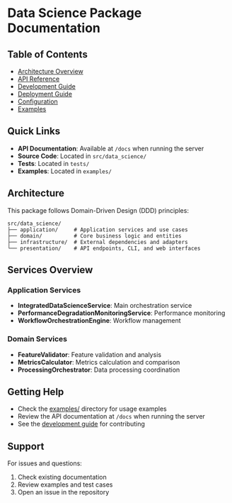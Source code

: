 # Data Science Package Documentation

## Table of Contents

- [Architecture Overview](architecture.md)
- [API Reference](api.md) 
- [Development Guide](development.md)
- [Deployment Guide](deployment.md)
- [Configuration](configuration.md)
- [Examples](../examples/)

## Quick Links

- **API Documentation**: Available at `/docs` when running the server
- **Source Code**: Located in `src/data_science/`
- **Tests**: Located in `tests/`
- **Examples**: Located in `examples/`

## Architecture

This package follows Domain-Driven Design (DDD) principles:

```
src/data_science/
├── application/     # Application services and use cases
├── domain/          # Core business logic and entities  
├── infrastructure/  # External dependencies and adapters
└── presentation/    # API endpoints, CLI, and web interfaces
```

## Services Overview

### Application Services

- **IntegratedDataScienceService**: Main orchestration service
- **PerformanceDegradationMonitoringService**: Performance monitoring
- **WorkflowOrchestrationEngine**: Workflow management

### Domain Services

- **FeatureValidator**: Feature validation and analysis
- **MetricsCalculator**: Metrics calculation and comparison
- **ProcessingOrchestrator**: Data processing coordination

## Getting Help

- Check the [examples/](../examples/) directory for usage examples
- Review the API documentation at `/docs` when running the server
- See the [development guide](development.md) for contributing

## Support

For issues and questions:

1. Check existing documentation
2. Review examples and test cases
3. Open an issue in the repository